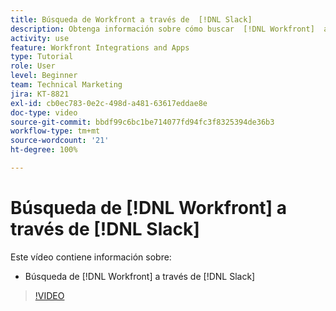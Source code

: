 ```yaml
---
title: Búsqueda de Workfront a través de  [!DNL Slack]
description: Obtenga información sobre cómo buscar  [!DNL Workfront]  a través de Slack
activity: use
feature: Workfront Integrations and Apps
type: Tutorial
role: User
level: Beginner
team: Technical Marketing
jira: KT-8821
exl-id: cb0ec783-0e2c-498d-a481-63617eddae8e
doc-type: video
source-git-commit: bbdf99c6bc1be714077fd94fc3f8325394de36b3
workflow-type: tm+mt
source-wordcount: '21'
ht-degree: 100%

---
```


# Búsqueda de [!DNL Workfront] a través de [!DNL Slack]

Este vídeo contiene información sobre:

* Búsqueda de [!DNL Workfront] a través de [!DNL Slack]

>[!VIDEO](https://video.tv.adobe.com/v/3437510/?quality=12&learn=on&enablevpops=1&captions=spa)

